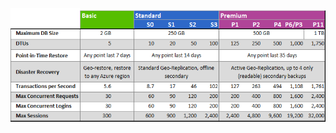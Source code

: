 ![Niveles de servicio y niveles de rendimiento](./media/sql-database-service-tiers-table/sql-database-service-tiers-table.png)

<!---HONumber=September15_HO1-->